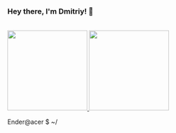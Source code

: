 ### Hey there, I'm Dmitriy! 👋

<br>
<a href="https://github.com/TheEnderOfficial">
  <img height="180em" src="https://github-readme-stats.vercel.app/api?username=TheEnderOfficial&theme=cobalt" />
  <img height="180em" src="https://github-readme-stats.vercel.app/api?username=TheEnderOfficial&theme=cobalt" />
</a>      

Ender@acer $ ~/ 
